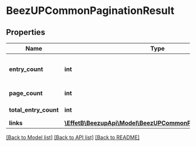 # BeezUPCommonPaginationResult

## Properties
Name | Type | Description | Notes
------------ | ------------- | ------------- | -------------
**entry_count** | **int** | The entry count currently returned | 
**page_count** | **int** | The page count | 
**total_entry_count** | **int** | The total entry count | 
**links** | [**\EffetB\BeezupApi\Model\BeezUPCommonPaginationResultLinks**](BeezUPCommonPaginationResultLinks.md) |  | 

[[Back to Model list]](../README.md#documentation-for-models) [[Back to API list]](../README.md#documentation-for-api-endpoints) [[Back to README]](../README.md)


